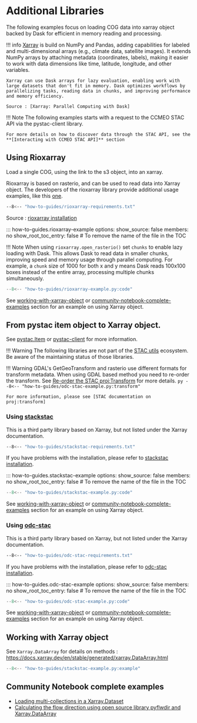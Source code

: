 # Additional Libraries

The following examples focus on loading COG data into xarray object backed by Dask for efficient in memory reading and processing. 

!!! info
    [Xarray] is build on NumPy and Pandas, adding capabilities for labeled and multi-dimensional arrays (e.g., climate data, satellite images). It extends NumPy arrays by attaching metadata (coordinates, labels), making it easier to work with data dimensions like time, latitude, longitude, and other variables.

    Xarray can use Dask arrays for lazy evaluation, enabling work with large datasets that don't fit in memory. Dask optimizes workflows by parallelizing tasks, reading data in chunks, and improving performance and memory efficiency.

    Source : [Xarray: Parallel Computing with Dask] 

!!! Note
    The following examples starts with a request to the CCMEO STAC API via the pystac-client library.  

    For more details on how to discover data through the STAC API, see the **[Interacting with CCMEO STAC API]** section

## Using Rioxarray

Load a single COG, using the link to the s3 object, into an xarray.

Rioxarray is based on rasterio, and can be used to read data into Xarray object. The developers of the rioxarray library provide additional usage examples, like this [one](https://corteva.github.io/rioxarray/stable/examples/read-locks.html).

``` sh
--8<-- "how-to-guides/rioxarray-requirements.txt"
```
Source :  [rioxarray installation]

::: how-to-guides.rioxarray-example
    options:
        show_source: false
        members: no
        show_root_toc_entry: false # To remove the name of the file in the TOC

!!! Note 
    When using `rioxarray.open_rasterio()` set `chunks` to enable lazy loading with Dask. This allows Dask to read data in smaller chunks, improving speed and memory usage through parallel computing. For example, a `chunk` size of 1000 for both x and y means Dask reads 100x100 boxes instead of the entire array, processing multiple chunks simultaneously.

``` py linenums="1" hl_lines="20-23"
--8<-- "how-to-guides/rioxarray-example.py:code"
```
See [working-with-xarray-object] or [community-notebook-complete-examples] section for an example on using Xarray object.

## From pystac item object to Xarray object. 

See [pystac.Item] or [pystac-client] for more information.

!!! Warning
    The following libraries are not part of the [STAC utils] ecosystem. Be aware of the maintaining status of those libraries.

!!! Warning
    GDAL's GetGeoTransform and rasterio use different formats for transform metadata. When using GDAL based method you need to re-order the transform. 
    See [Re-order the STAC proj:Transform] for more details.
    ``` py
    --8<-- "how-to-guides/odc-stac-example.py:transform"
    ```
        
    For more information, please see [STAC documentation on proj:transform]

### Using [stackstac]

This is a third party library based on Xarray, but not listed under the Xarray documentation. 

``` sh
--8<-- "how-to-guides/stackstac-requirements.txt"
```
If you have problems with the installation, please refer to [stackstac installation].

<!-- START: Read with stackstac-stac -->
::: how-to-guides.stackstac-example
    options:
        show_source: false
        members: no
        show_root_toc_entry: false # To remove the name of the file in the TOC

``` py linenums="1" hl_lines="36-41"
--8<-- "how-to-guides/stackstac-example.py:code"
```

See [working-with-xarray-object] or [community-notebook-complete-examples] section for an example on using Xarray object.
### Using [odc-stac]

This is a third party library based on Xarray, but not listed under the Xarray documentation. 

``` sh
--8<-- "how-to-guides/odc-stac-requirements.txt"
```
If you have problems with the installation, please refer to [odc-stac installation].

<!-- START: Read with odc-stac -->
::: how-to-guides.odc-stac-example
    options:
        show_source: false
        members: no
        show_root_toc_entry: false # To remove the name of the file in the TOC

``` py linenums="1" hl_lines="38-41"
--8<-- "how-to-guides/odc-stac-example.py:code"
```
See [working-with-xarray-object] or [community-notebook-complete-examples] section for an example on using Xarray object.

## Working with Xarray object
See `Xarray.DataArray` for details on methods : <https://docs.xarray.dev/en/stable/generated/xarray.DataArray.html>
``` py linenums="1"
--8<-- "how-to-guides/stackstac-example.py:example"
```
## Community Notebook complete examples

- [Loading multi-collections in a Xarray.Dataset]
- [Calculating the flow direction using open source library pyflwdir and Xarray.DataArray]

[Access COG data using rioxarray]: example-cogs.md/#using-rioxarray
[Xarray]: https://docs.xarray.dev/en/stable/
[Xarray: Parallel Computing with Dask]: https://docs.xarray.dev/en/stable/user-guide/dask.html
[STAC documentation on proj:transform]:  https://github.com/stac-extensions/projection?tab=readme-ov-file#projtransform
[Re-order the STAC proj:Transform]: reorder-transform-example.md
[odc-stac installation]: https://odc-stac.readthedocs.io/en/latest/intro.html#installation
[stackstac installation]: https://stackstac.readthedocs.io/en/latest/#installation
[STAC utils]: https://github.com/stac-utils
[pystac-client]: https://pystac-client.readthedocs.io/en/stable/
[pystac.Item]: https://pystac.readthedocs.io/en/latest/api/pystac.html#item
[stackstac]: https://stackstac.readthedocs.io/en/latest/
[odc-stac]: https://odc-stac.readthedocs.io/en/latest/
[rioxarray installation]: https://corteva.github.io/rioxarray/stable/installation.html
[rioxarray]: https://corteva.github.io/rioxarray/stable/index.html
[Xarray]: https://docs.xarray.dev/en/stable/
[Xarray: Parallel Computing with Dask]: https://docs.xarray.dev/en/stable/user-guide/dask.html
[Interacting with CCMEO STAC API]: pystac-client.md
[working-with-xarray-object]: #working-with-xarray-object
[community-notebook-complete-examples]: #community-notebook-complete-examples
<!-- TODO : Find a better way to link those jupyternotebooks... -->
[Loading multi-collections in a Xarray.Dataset]: https://github.com/NRCan/cloud-optimized-geospatial/blob/ec2de7af4249ee53b9c1cdf106e8fa9b6118b5cb/how-to-guides/notebook/multi-collection-example.ipynb
[Calculating the flow direction using open source library pyflwdir and Xarray.DataArray]: https://github.com/NRCan/cloud-optimized-geospatial/blob/ec2de7af4249ee53b9c1cdf106e8fa9b6118b5cb/how-to-guides/notebook/pyflwdir-example.ipynb
